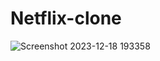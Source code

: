 # Netflix-clone
![Screenshot 2023-12-18 193358](https://github.com/NehaWavhal/Netflix-clone/assets/149707313/12c686f5-604d-4a7a-a73a-c78313576301)
